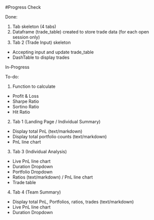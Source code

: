 #Progress Check

Done:
1. Tab skeleton (4 tabs)
2. Dataframe (trade_table) created to store trade data (for each open session only)
2. Tab 2 (Trade Input) skeleton 
  - Accepting input and update trade_table
  - DashTable to display trades 

In-Progress

To-do:
1. Function to calculate
  - Profit & Loss
  - Sharpe Ratio
  - Sortino Ratio
  - Hit Ratio
2. Tab 1 (Landing Page / Individual Summary) 
  - Display total PnL (text/markdown)
  - Display total portfolio counts (text/markdown)
  - PnL line chart
3. Tab 3 (Individual Analysis)
  - Live PnL line chart
  - Duration Dropdown
  - Portfolio Dropdown
  - Ratios (text/markdown) / PnL line chart
  - Trade table
4. Tab 4 (Team Summary)
  - Display total PnL, Portfolios, ratios, trades (text/markdown)
  - Live PnL line chart
  - Duration Dropdown
